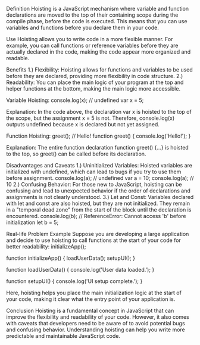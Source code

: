Definition
Hoisting is a JavaScript mechanism where variable and function declarations are moved to the top of their containing scope during the compile phase, before the code is executed. This means that you can use variables and functions before you declare them in your code.

Use
Hoisting allows you to write code in a more flexible manner. For example, you can call functions or reference variables before they are actually declared in the code, making the code appear more organized and readable.

Benefits
1.) Flexibility: Hoisting allows for functions and variables to be used before they are declared, providing more flexibility in code structure.
2.) Readability: You can place the main logic of your program at the top and helper functions at the bottom, making the main logic more accessible.

Variable Hoisting:
console.log(x); // undefined
var x = 5;

Explanation: In the code above, the declaration var x is hoisted to the top of the scope, but the assignment x = 5 is not. Therefore, console.log(x) outputs undefined because x is declared but not yet assigned.



Function Hoisting:
greet(); // Hello!
function greet() {
    console.log('Hello!');
}

Explanation: The entire function declaration function greet() {...} is hoisted to the top, so greet() can be called before its declaration.



Disadvantages and Caveats
1.) Uninitialized Variables: Hoisted variables are initialized with undefined, which can lead to bugs if you try to use them before assignment.
console.log(a); // undefined
var a = 10;
console.log(a); // 10
2.) Confusing Behavior: For those new to JavaScript, hoisting can be confusing and lead to unexpected behavior if the order of declarations and assignments is not clearly understood.
3.) Let and Const: Variables declared with let and const are also hoisted, but they are not initialized. They remain in a "temporal dead zone" from the start of the block until the declaration is encountered.
console.log(b); // ReferenceError: Cannot access 'b' before initialization
let b = 5;



Real-life Problem Example
Suppose you are developing a large application and decide to use hoisting to call functions at the start of your code for better readability:
initializeApp();

function initializeApp() {
    loadUserData();
    setupUI();
}

function loadUserData() {
    console.log('User data loaded.');
}

function setupUI() {
    console.log('UI setup complete.');
}

Here, hoisting helps you place the main initialization logic at the start of your code, making it clear what the entry point of your application is.


Conclusion
Hoisting is a fundamental concept in JavaScript that can improve the flexibility and readability of your code. However, it also comes with caveats that developers need to be aware of to avoid potential bugs and confusing behavior. Understanding hoisting can help you write more predictable and maintainable JavaScript code.



<!--  -->